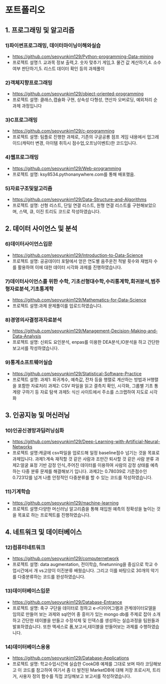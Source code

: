 # 포트폴리오

## 1. 프로그래밍 및 알고리즘

### 1)파이썬프로그래밍, 데이터마이닝이해와실습
- https://github.com/seoyunkim129/Python-programming-Data-mining
- 프로젝트 설명:1. 교과목 정보 출력,2. 숫자 맞추기 게임,3. 물건 값 계산하기,4. 소수 여부 판단하기,5. 리스트 데이터 확인 등의 과제풀이
### 2)객체지향프로그래밍
- https://github.com/seoyunkim129/object-oriented-programming
- 프로젝트 설명: 클래스,캡슐화 구현, 상속성 다형성, 연산자 오버로딩, 예외처리 순 과제 과정입니다
### 3)C프로그래밍
- https://github.com/seoyunkim129/c-programming
- 프로젝트 설명: 팀플로 진행한 과제로, 기존의 구글공룡 점프 게임 내용에서 업그레이드(캐릭터 변경, 아이템 취득시 점수업,오프닝이벤트)한 코드입니다.
### 4)웹프로그래밍
- https://github.com/seoyunkim129/Web-programming
- 프로젝트 설명: ksy8534.pythonanywhere.com를 통해 배포했음. 
### 5)자료구조및알고리즘
- https://github.com/seoyunkim129/Data-Structure-and-Algorithms
- 프로젝트 설명: 선형 리스트, 단일 연결 리스트, 원형 연결 리스트를 구현해보았으며, 스택, 큐, 이진 트리도 코드로 작성하였습니다.


  
## 2. 데이터 사이언스 및 분석

### 6)데이터사이언스입문
- https://github.com/seoyunkim129/Introduction-to-Data-Science
- 프로젝트 설명: 공공데이터 포탈에서 얻은 연도별 음주운전 적발 횟수와 재범자 수를 활용하여 이에 대한 데이터 시각화 과제를 진행하였습니다.
### 7)데이터사이언스를 위한 수학, 기초선형대수학,수리통계학,회귀분석,범주형자료분석,기초통계학
- https://github.com/seoyunkim129/Mathematics-for-Data-Science
- 프로젝트 설명:과제 문제풀이를 업로드하였습니다.
### 8)경영의사결정과자료분석
- https://github.com/seoyunkim129/Management-Decision-Making-and-Data-Analysis
- 프로젝트 설명: 신뢰도 요인분석, enpas를 이용한 DEA분석,IO분석을 하고 간단한 보고서를 작성하였습니다.
### 9)통계소프트웨어실습
- https://github.com/seoyunkim129/Statistical-Software-Practice
- 프로젝트 설명: 과제1: 회귀계수, 예측값, 잔차 등을 행렬로 계산하는 방법과 H행렬을 포함한 자료처리
                과제2: CSV 파일을 읽고 결측치 확인, 시각화, 그룹별 기초 통계량 구하기 등 자료 탐색
                과제5: 식신 사이트에서 주소를 스크랩하여 지도로 시각화



## 3. 인공지능 및 머신러닝

### 10)인공신경망과딥러닝심화
- https://github.com/seoyunkim129/Deep-Learning-with-Artificial-Neural-Networks
- 프로젝트 설명:캐글에 csv파일을 업로드해 일정 baseline점수 넘기는 것을 목표로  과제입니다.
              과제1:계속 재직할 것 같은 사람과 조만간 퇴사할 것 같은 사람 분류
              과제2:얼굴 표정 기반 감정 인식_주어진 데이터를 이용하여 사람의 감정 상태를 예측하는 다중 분류 문제를 해결해보기
              입니다. 과제2는 0.78039로 기준점수인 0.72312를 넘겨 나름 안정적인 다중분류를 할 수 있는 코드를 작성하였습니다.
### 11)기계학습
- https://github.com/seoyunkim129/machine-learning
- 프로젝트 설명:다양한 머신러닝 알고리즘을 통해 재입원 예측의 정확성을 높이는 것을 목표로 하는 프로젝트를 진행하였습니다.



## 4. 네트워크 및 데이터베이스

### 12)컴퓨터네트워크
- https://github.com/seoyunkim129/computernetwork
- 프로젝트 설명: data augmentation, 전이학습, finetunning을 중심으로 학교 수업시간에서 개 vs고양이 이진분류 배웠습니다. 그리고 이를 바탕으로 30개의 악기를 다중분류하는 코드를 완성하였습니다.
### 13)데이터베이스입문
- https://github.com/seoyunkim129/Database-Entrance
- 프로젝트 설명: 축구 구단을 데이터로 정하고 e-r다이어그램과 관계데이터모델을 임의로 만들어 보는 과제와 sql언어 중 흥미가 있는 mongo db를 주제로 잡아 소개하고 간단한 테이블을 만들고 수정삭제 및 인덱스를 생성하는 실습과정을 팀원들과 발표하였습니다.
                또한 액세스로 폼,보고서,테이블을 만들어보는 과제를 수행하였습니다.
### 14)데이터베이스응용
- https://github.com/seoyunkim129/Database-Applications
- 프로젝트 설명: 학교수업시간에 실습한 CookDB 예제를 그대로 보며 따라 코딩해보고 이 코드를 참고하여 여기서 좀 더 발전된 MarketDB에 대해 저장 프로시저, 트리거, 사용자 정의 함수를 직접 코딩해보고 보고서를 작성하였습니다.
